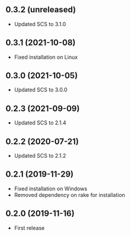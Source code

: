 ## 0.3.2 (unreleased)

- Updated SCS to 3.1.0

## 0.3.1 (2021-10-08)

- Fixed installation on Linux

## 0.3.0 (2021-10-05)

- Updated SCS to 3.0.0

## 0.2.3 (2021-09-09)

- Updated SCS to 2.1.4

## 0.2.2 (2020-07-21)

- Updated SCS to 2.1.2

## 0.2.1 (2019-11-29)

- Fixed installation on Windows
- Removed dependency on rake for installation

## 0.2.0 (2019-11-16)

- First release
